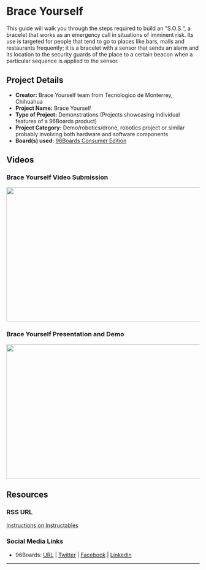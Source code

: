 # Brace Yourself

This guide will walk you through the steps required to build an "S.O.S.“, a bracelet that works as an emergency call in situations of imminent risk. Its use is targeted for people that tend to go to places like bars, malls and restaurants frequently; it is a bracelet with a sensor that sends an alarm and its location to the security guards of the place to a certain beacon when a particular sequence is applied to the sensor.

## Project Details

- **Creator:** Brace Yourself team from Tecnologico de Monterrey, Chihuahua
- **Project Name:** Brace Yourself
- **Type of Project:** Demonstrations (Projects showcasing individual features of a 96Boards product)
- **Project Category:** Demo/robotics/drone, robotics project or similar probably involving both hardware and software components
- **Board(s) used:** [96Boards Consumer Edition](https://www.96boards.org/products/ce/)

## Videos

### Brace Yourself Video Submission

[<img src="https://github.com/96boards/website/blob/master/96boards.org/Projects/Archive/BraceYourself/Images/BraceYourself_Video_Demo.png?raw=true" data-canonical-src="https://github.com/96boards/website/blob/master/96boards.org/Projects/Archive/BraceYourself/Images/BraceYourself_Video_Demo.png?raw=true" width="600" height="350" />](https://youtu.be/DKViSRuLNhI?list=PL-NF6S9MM_W2ss20r7NZiyZBiz85zHuw5)

### Brace Yourself Presentation and Demo

[<img src="https://github.com/96boards/website/blob/master/96boards.org/Projects/Archive/BraceYourself/Images/BraceYourself_Video_Presentation.png?raw=true" data-canonical-src="https://github.com/96boards/website/blob/master/96boards.org/Projects/Archive/BraceYourself/Images/BraceYourself_Video_Presentation.png?raw=true" width="600" height="350" />](https://youtu.be/9fxtDixKr-8?list=PL-NF6S9MM_W2ss20r7NZiyZBiz85zHuw5)

## Resources

### RSS URL

[Instructions on Instructables](http://www.instructables.com/id/Brace-Yourself/)

### Social Media Links

- 96Boards: [URL](http://www.96boards.org/) | [Twitter](https://twitter.com/96boards) | [Facebook](https://www.facebook.com/96Boards) | [Linkedin](https://www.linkedin.com/showcase/6637095/)


***
